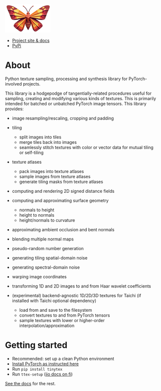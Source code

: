 ![tinytex](doc/images/tinytex_sm.png)

* [Project site & docs](https://sam-izdat.github.io/tinytex/) 
* [PyPi](https://pypi.org/project/tinytex/)

# About

Python texture sampling, processing and synthesis library for PyTorch-involved projects.

This library is a hodgepodge of tangentially-related procedures useful for sampling, creating and 
modifying various kinds of textures. This is primarily intended for batched or unbatched 
PyTorch image tensors. This library provides:

- image resampling/rescaling, cropping and padding
- tiling

  - split images into tiles 
  - merge tiles back into images
  - seamlessly stitch textures with color or vector data for mutual tiling or self-tiling

- texture atlases

  - pack images into texture atlases
  - sample images from texture atlases
  - generate tiling masks from texture atlases

- computing and rendering 2D signed distance fields
- computing and approximating surface geometry 

  - normals to height
  - height to normals 
  - height/normals to curvature

- approximating ambient occlusion and bent normals
- blending multiple normal maps
- pseudo-random number generation
- generating tiling spatial-domain noise
- generating spectral-domain noise
- warping image coordinates
- transforming 1D and 2D images to and from Haar wavelet coefficients
- (experimental) backend-agnostic 1D/2D/3D textures for Taichi (if installed with Taichi optional dependency)
    
  - load from and save to the filesystem
  - convert textures to and from PyTorch tensors
  - sample textures with lower or higher-order interpolation/approximation


# Getting started

* Recommended: set up a clean Python environment
* [Install PyTorch  as instructed here](https://pytorch.org/get-started/locally/)
* Run  `pip install tinytex`
* Run  `ttex-setup` ([iio docs on fi](https://imageio.readthedocs.io/en/stable/_autosummary/imageio.plugins.freeimage.html#module-imageio.plugins.freeimage))

[See the docs](https://sam-izdat.github.io/tinytex-docs/) for the rest.